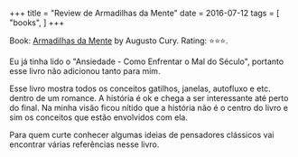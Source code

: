 +++
title = "Review de Armadilhas da Mente"
date = 2016-07-12
tags = [
    "books",
]
+++

Book: [Armadilhas da Mente](https://www.goodreads.com/book/show/18074817) by Augusto Cury. Rating: ⭐️⭐️⭐️.

Eu já tinha lido o "Ansiedade - Como Enfrentar o Mal do Século", portanto esse livro não adicionou tanto para mim.

Esse livro mostra todos os conceitos gatilhos, janelas, autofluxo e etc. dentro de um romance. A história é ok e chega a ser interessante até perto do final. Na minha visão ficou nítido que a história não é o centro do livro e sim os conceitos que estão envolvidos com ela.

Para quem curte conhecer algumas ideias de pensadores clássicos vai encontrar várias referências nesse livro.
